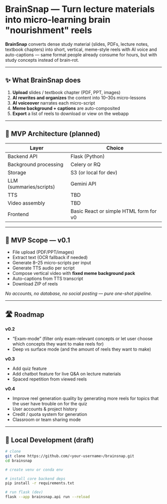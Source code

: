 # BrainSnap — Turn lecture materials into micro-learning brain "nourishment" reels

**BrainSnap** converts dense study material (slides, PDFs, lecture notes, textbook chapters) into
short, vertical, meme-style reels with AI voice and auto-captions — same format people already
consume for hours, but with study concepts instead of brain-rot.

---

## ✨ What BrainSnap does

1) **Upload** slides / textbook chapter (PDF, PPT, images)  
2) **AI rewrites and organizes** the content into 10–30s micro-lessons
3) **AI voiceover** narrates each micro-script  
4) **Meme background + captions** are auto-composited  
5) **Export** a list of reels to download or view on the webapp

---

## 🧱 MVP Architecture (planned)

| Layer | Choice |
|------|--------|
| Backend API | Flask (Python) |
| Background processing | Celery or RQ |
| Storage | S3 (or local for dev) |
| LLM (summaries/scripts) | Gemini API |
| TTS | TBD |
| Video assembly | TBD |
| Frontend | Basic React or simple HTML form for v0 |

---

## 🎯 MVP Scope — v0.1

- File upload (PDF/PPT/images)
- Extract text (OCR fallback if needed)
- Generate 8–25 micro-scripts per input
- Generate TTS audio per script
- Compose vertical video with **fixed meme background pack**
- Auto-captions from TTS transcript
- Download ZIP of reels

_No accounts, no database, no social posting — pure one-shot pipeline._

---

## 🛣 Roadmap

**v0.2**
- “Exam-mode” (filter only exam-relevant concepts or let user choose which concepts they want to make reels for)
- Deep vs surface mode (and the amount of reels they want to make)

**v0.3**
- Add quiz feature
- Add chatbot feature for live Q&A on lecture materials
- Spaced repetition from viewed reels

**v0.4**
- Improve reel generation quality by generating more reels for topics that the user have trouble on for the quiz
- User accounts & project history
- Credit / quota system for generation
- Classroom or team sharing mode

---

## 🚧 Local Development (draft)

```bash
# clone
git clone https://github.com/<your-username>/brainsnap.git
cd brainsnap

# create venv or conda env

# install core backend deps
pip install -r requirements.txt

# run flask (dev)
flask --app brainsnap.api run --reload

